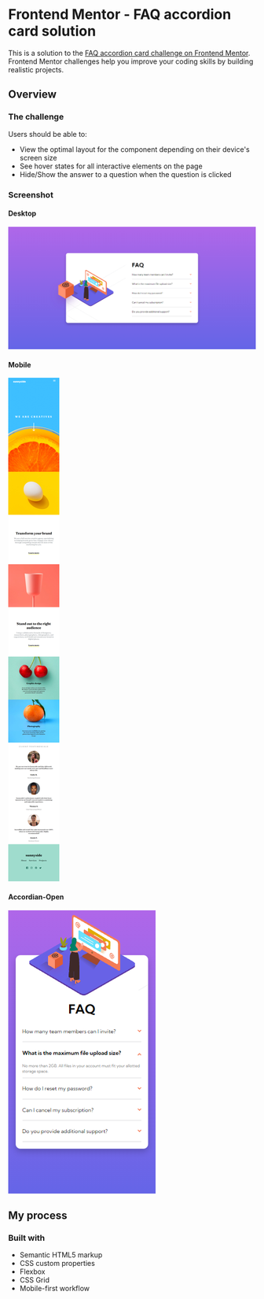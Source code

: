 # Frontend Mentor - FAQ accordion card solution

This is a solution to the [FAQ accordion card challenge on Frontend Mentor](https://www.frontendmentor.io/challenges/faq-accordion-card-XlyjD0Oam). Frontend Mentor challenges help you improve your coding skills by building realistic projects. 

## Overview

### The challenge

Users should be able to:

- View the optimal layout for the component depending on their device's screen size
- See hover states for all interactive elements on the page
- Hide/Show the answer to a question when the question is clicked

### Screenshot
#### Desktop
![](./desktop.png?raw=true "Desktop Landing")
#### Mobile
![](./mobile1.png?raw=true "Mobile Landing")
#### Accordian-Open
![](./accordian.png?raw=true "Accordian-Open")

## My process

### Built with

- Semantic HTML5 markup
- CSS custom properties
- Flexbox
- CSS Grid
- Mobile-first workflow